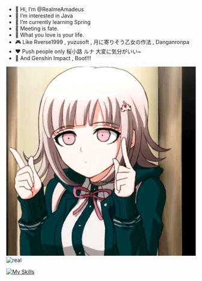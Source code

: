 

- 👋 Hi, I’m @RealmeAmadeus
- 👀 I’m interested in Java
- 🌱 I’m currently learning Spring
- 💙 Meeting is fate.
- 👻 What you love is your life.
- 🎮 Like Rverse1999 , yuzusoft , 月に寄りそう乙女の作法 , Danganronpa
- ❤️ Push people only 桜小路 ルナ  大変に気分がいい~
- 🤣 And Genshin Impact , Boot!!!

 <img src="https://github.com/RealmeAmadeus/RealmeAmadeus/blob/main/IMG_8723.gif" alt="real" title="real"> <img src="https://image.itbaima.cn/images/617/image-20240217225009289.jpeg" alt="real" title="real"> 


[![My Skills](https://skillicons.dev/icons?i=java,js,html,css,kotlin,nodejs,vue,git,docker,vim,kubernetes,androidstudio,discord,github,gitlab,gmail,gradle,idea,jenkins,linux,maven,mysql,postman,redis )](https://skillicons.dev)



<!---
RealmeAmadeus/RealmeAmadeus is a ✨ special ✨ repository because its `README.md` (this file) appears on your GitHub profile.
You can click the Preview link to take a look at your changes.
--->
